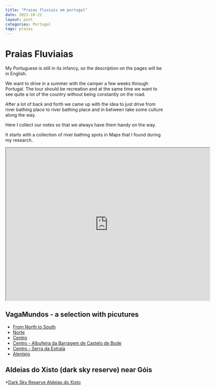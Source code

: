 ```yaml
---
title: "Praias fluviais em portugal"
date: 2023-10-22
layout: post
categories: Portugal
tags: praias
---
```


# Praias  Fluviaias

My Portuguese is still in its infancy, so the description on the pages will be in English.

We want to drive in a summer with the camper a few weeks through Portugal. The tour should be recreation and at the same time we want to see quite a lot of the country without being constantly on the road.

After a lot of back and forth we came up with the idea to just drive from river bathing place to river bathing place and in between take some culture along the way.

Here I collect our notes so that we always have them handy on the way.

It starts with a collection of river bathing spots in Maps that I found during my research.

<iframe src="https://www.google.com/maps/d/embed?mid=1FgS1kb01Qz2pqaxnbdLWylZsNEg&ehbc=2E312F" width="640" height="480"></iframe>

## VagaMundos - a selection with picutures

* [From North to South](https://www.vagamundos.pt/melhores-praias-fluviais-portugal/)
* [Norte](https://www.vagamundos.pt/praias-fluviais-norte-de-portugal/)
* [Centro](https://www.vagamundos.pt/praias-fluviais-centro-de-portugal/)
* [Centro - Albufeira da Barragem de Castelo de Bode](https://www.vagamundos.pt/albufeira-castelo-de-bode-praias/)
* [Centro - Serra da Estrala](https://www.vagamundos.pt/praias-fluviais-serra-da-estrela/)
* [Alentejo](https://www.vagamundos.pt/melhores-praias-fluviais-alentejo/)

## Aldeias do Xisto (dark sky reserve) near Góis

*[Dark Sky Reserve Aldeias do Xisto](https://www.aldeiasdoxisto.pt/en/visit-enjoy/leisure-nature/river-beaches/)

